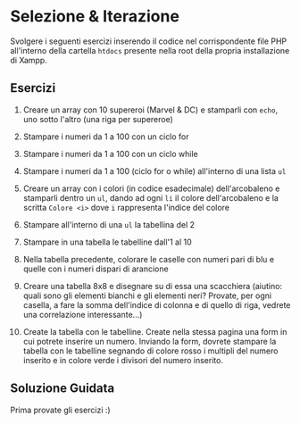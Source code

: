 # Selezione & Iterazione

Svolgere i seguenti esercizi inserendo il codice nel corrispondente file PHP all'interno della cartella `htdocs` presente nella root della propria installazione di Xampp.

## Esercizi

1. Creare un  array con 10 supereroi (Marvel & DC) e stamparli con `echo`, uno sotto l'altro (una riga per supereroe)

1. Stampare i numeri da 1 a 100 con un ciclo for
1. Stampare i numeri da 1 a 100 con un ciclo while
1. Stampare i numeri da 1 a 100 (ciclo for o while) all'interno di una lista `ul`
1. Creare un array con i colori (in codice esadecimale) dell'arcobaleno e stamparli dentro un `ul`, dando ad ogni `li` il colore dell'arcobaleno e la scritta `Colore <i>` dove `i` rappresenta l'indice del colore
1. Stampare all'interno di una `ul` la tabellina del 2
1. Stampare in una tabella le tabelline dall'1 al 10
1. Nella tabella precedente, colorare le caselle con numeri pari di blu e quelle con i numeri dispari di arancione
1. Creare una tabella 8x8 e disegnare su di essa una scacchiera (aiutino: quali sono gli elementi bianchi e gli elementi neri? Provate, per ogni casella, a fare la somma dell'indice di colonna e di quello di riga, vedrete una correlazione interessante...)
1. Create la tabella con le tabelline. Create nella stessa pagina una form in cui potrete inserire un numero. Inviando la form, dovrete stampare la tabella con le tabelline segnando di colore rosso i multipli del numero inserito e in colore verde i divisori del numero inserito.


## Soluzione Guidata

Prima provate gli esercizi :)
